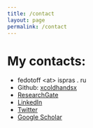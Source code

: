 ```yaml
---
title: /contact
layout: page
permalink: /contact
---
```


# My contacts:

* fedotoff&nbsp;\<at\>&nbsp;ispras&nbsp;.&nbsp;ru
* Github: [xcoldhandsx](https://github.com/xcoldhandsx)
* [ResearchGate](https://www.researchgate.net/profile/Andrey-Fedotov-3)
* [LinkedIn](https://www.linkedin.com/in/andrey-fedotov-646164202)
* [Twitter](https://twitter.com/an_fedotoff)
* [Google Scholar](https://scholar.google.com/citations?user=4_4ZD58AAAAJ&hl=ru)

